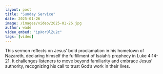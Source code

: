 ```yaml
---
layout: post
title: "Sunday Service"
date: 2025-01-26
image: /images/video/2025-01-26.jpg
author: wade
video_embed: "ipXor0lZu2c"
tags: [video]
---
```


This sermon reflects on Jesus’ bold proclamation in his hometown of Nazareth, declaring himself the fulfillment of Isaiah’s prophecy in Luke 4:14-21. It challenges listeners to move beyond familiarity and embrace Jesus’ authority, recognizing his call to trust God’s work in their lives.